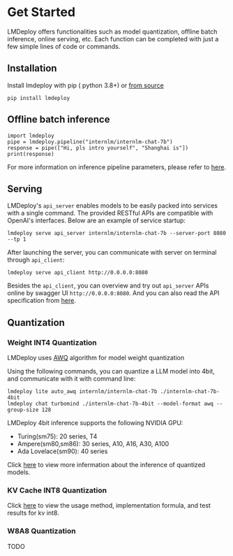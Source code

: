 # Get Started

LMDeploy offers functionalities such as model quantization, offline batch inference, online serving, etc. Each function can be completed with just a few simple lines of code or commands.

## Installation

Install lmdeploy with pip ( python 3.8+) or [from source](./build.md)

```shell
pip install lmdeploy
```

## Offline batch inference

```shell
import lmdeploy
pipe = lmdeploy.pipeline("internlm/internlm-chat-7b")
response = pipe(["Hi, pls intro yourself", "Shanghai is"])
print(response)
```

For more information on inference pipeline parameters, please refer to [here](./inference/pipeline.md).

## Serving

LMDeploy's `api_server` enables models to be easily packed into services with a single command. The provided RESTful APIs are compatible with OpenAI's interfaces. Below are an example of service startup:

```shell
lmdeploy serve api_server internlm/internlm-chat-7b --server-port 8080 --tp 1
```

After launching the server, you can communicate with server on terminal through `api_client`:

```shell
lmdeploy serve api_client http://0.0.0.0:8080
```

Besides the `api_client`, you can overview and try out `api_server` APIs online by swagger UI `http://0.0.0.0:8080`. And you can also read the API specification from [here](serving/restful_api.md).

## Quantization

### Weight INT4 Quantization

LMDeploy uses [AWQ](https://arxiv.org/abs/2306.00978) algorithm for model weight quantization

Using the following commands, you can quantize a LLM model into 4bit, and communicate with it with command line:

```shell
lmdeploy lite auto_awq internlm/internlm-chat-7b ./internlm-chat-7b-4bit
lmdeploy chat turbomind ./internlm-chat-7b-4bit --model-format awq --group-size 128
```

LMDeploy 4bit inference supports the following NVIDIA GPU:

- Turing(sm75): 20 series, T4
- Ampere(sm80,sm86): 30 series, A10, A16, A30, A100
- Ada Lovelace(sm90): 40 series

Click [here](quantization/w4a16.md) to view more infermation about the inference of quantized models.

### KV Cache INT8 Quantization

Click [here](quantization/kv_int8.md) to view the usage method, implementation formula, and test results for kv int8.

### W8A8 Quantization

TODO
